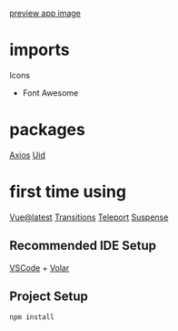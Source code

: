  [preview app image](file:///home/elir/Pictures/Screenshots/Screenshot%20from%202023-05-31%2018-29-40.png)

# imports
Icons
- Font Awesome

# packages

[Axios](https://www.npmjs.com/package/axios)
[Uid](https://www.npmjs.com/package/uid)

# first time using

[Vue@latest](https://vuejs.org/guide/quick-start.html)
[Transitions](https://vuejs.org/guide/built-ins/transition.html)
[Teleport](https://vuejs.org/guide/)
[Suspense](https://vuejs.org/guide/built-ins/suspense.html)

## Recommended IDE Setup

[VSCode](https://code.visualstudio.com/) + [Volar](https://marketplace.visualstudio.com/items?itemName=Vue.volar)

## Project Setup

```sh
npm install
```
